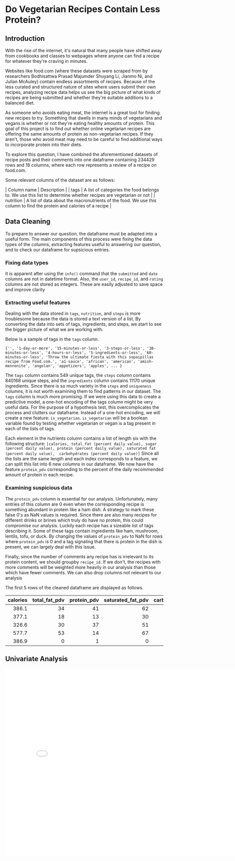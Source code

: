 # Do Vegetarian Recipes Contain Less Protein?

## Introduction

With the rise of the internet, it's natural that many people have
shifted away from cookbooks and classes to webpages where anyone
can find a recipe for whatever they're craving in minutes.

Websites like food.com (where these datasets were scraped from by 
researchers Bodhisattwa Prasad Majumder Shuyang Li, Jianmo Ni, and
Julian McAuley) contain endless assortments of recipes. 
Because of the less curated and structured nature of sites 
where users submit their own recipes, analyzing recipe data helps us
see the big picture of what kinds of recipes are being submitted and
whether they're suitable additions to a balanced diet.

As someone who avoids eating meat, the internet is a great tool for
finding new recipes to try. Something that dwells in many minds
of vegetarians and vegans is whether or not they're eating healthy
amounts of protein. This goal of this project is to find out whether
online vegetarian recipes are offering the same amounts of protein 
as non-vegetarian recipes. If they aren't, those who avoid meat may
need to be careful to find additional ways to incorporate protein into
their diets.

To explore this question, I have combined the aforementioned datasets
of recipe posts and their comments into one dataframe containing
234429 rows and 18 columns, where each row represents a review
of a recipe on food.com.

Some relevant columns of the dataset are as follows:

| Column name | Description |
| tags | A list of categories the food belongs to. We use this list to determine whether recipes are vegetarian or not |
| nutrition | A list of data about the macronutrients of the food. We use this column to find the protein and calories of a recipe |

## Data Cleaning

To prepare to answer our question, the dataframe must be adapted into
a useful form. The main components of this process were fixing the data
types of the columns, extracting features useful to answering our
question, and to check our dataframe for supsicious entries.

### Fixing data types

It is apparent after using the `info()` command that the `submitted`
and `date` columns are not in datetime format. Also, 
the `user_id`, `recipe_id`, and `rating` columns are not stored as
integers. These are easily adjusted to save space and improve clarity

### Extracting useful features

Dealing with the data stored in `tags`, `nutrition`, and `steps` is more
troublesome because the data is stored a text version of a list.
By converting the data into sets of tags, ingredients, and steps, we
start to see the bigger picture of what we are working with.

Below is a sample of tags in the `tags` column.

`{'',
 '1-day-or-more',
 '15-minutes-or-less',
 '3-steps-or-less',
 '30-minutes-or-less',
 '4-hours-or-less',
 '5-ingredients-or-less',
 '60-minutes-or-less',
 'Throw the ultimate fiesta with this sopaipillas recipe from Food.com.',
 'a1-sauce',
 'african',
 'american',
 'amish-mennonite',
 'angolan',
 'appetizers',
 'apples',
 ... }`

The `tags` column contains 549 unique tags, the `steps` column contains
840168 unique steps, and the `ingredients` column contains 11170 unique
ingredients. Since there is so much variety in the `steps` and 
`uniqueness` columns, it is not worth examining them to find patterns
in our dataset.  The `tags` column is much more promising. If we were
using this data to create a predictive model, a one-hot encoding of the
tags column might be very useful data. For the purpose of a hypothesis
test, this overcomplicates the process and clutters our dataframe.
Instead of a one-hot encoding, we will create a new feature: 
`is_vegetarian`. `is_vegetarian` will be a boolean variable found by
testing whether vegetarian or vegan is a tag present in each of the
lists of tags.

Each element in the nutrients column contains a list of length six
with the following structure:
`[calories, total_fat (percent daily value), sugar (percent daily value),
protein (percent daily value), saturated fat (percent daily value), 
carbohydrates (percent daily value)]` Since all the lists are the
same length and each index corresponds to a feature, we can split this
list into 6 new columns in our dataframe. We now have the feature
`protein_pdv` corresponding to the percent of the daily recommended
amount of protein in each recipe.

### Examining suspicious data

The `protein_pdv` column is essential for our analysis.
Unfortunately, many entries of this column are 0 even when the 
corresponding recipe is something abundant in protein like a ham dish.
A strategy to mark these false 0's as NaN values is required. 
Since there are also many recipes for different drinks or 
brines which truly do have no protein, this could compromise our 
analysis. Luckily each recipe has a sizeable list of tags describing
it. Some of these tags contain
ingredients like ham, mushroom, lentils, tofu, or duck. By changing 
the values of `protein_pdv` to NaN for rows where `protein_pdv`
is 0 and a tag signaling that there is protein in the dish is present, we
can largely deal with this issue.

Finally, since the number of comments any recipe has is irrelevant to
its protein content, we should groupby `recipe_id`. If we don't,
the recipes with more comments will be weighted more heavily in our
analysis than those which have fewer comments. We can also drop
columns not relevant to our analysis

The first 5 rows of the cleaned dataframe are displayed as follows.

|   calories |   total_fat_pdv |   protein_pdv |   saturated_fat_pdv |   carbohydrates_pdv | is_vegetarian   |
|-----------:|----------------:|--------------:|--------------------:|--------------------:|:----------------|
|      386.1 |              34 |            41 |                  62 |                   8 | False           |
|      377.1 |              18 |            13 |                  30 |                  20 | False           |
|      326.6 |              30 |            37 |                  51 |                   5 | False           |
|      577.7 |              53 |            14 |                  67 |                  21 | False           |
|      386.9 |               0 |             1 |                   0 |                  33 | False           |

## Univariate Analysis

<iframe src="assets/protein-dense-hist.html" width=800 height=600 frameBorder=0></iframe>

#
